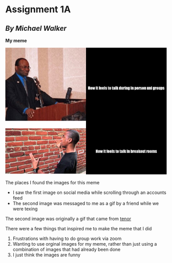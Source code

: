 
# Assignment 1A 
## *By Michael Walker*
**My meme**

![](My_Meme.png)

The places I found the images for this meme
* I saw the first image on social media while scrolling through an accounts feed
* The second image was messaged to me as a gif by a friend while we were texing

The second image was originally a gif that came from [tenor](https://tenor.com/) 

There were a few things that inspired me to make the meme that I did
1. Frustrations with having to do group work via zoom
2.  Wanting to use orginal images for my meme, rather than just using a combination of images that had already been done
3.  I just think the images are funny
